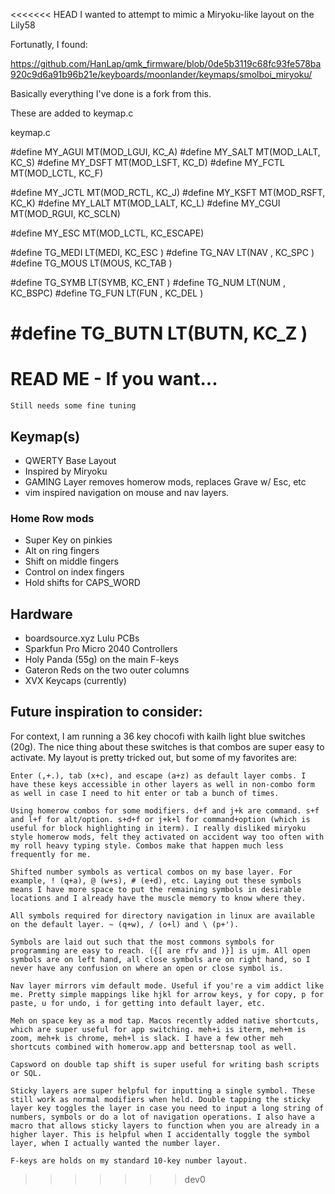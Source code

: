 <<<<<<< HEAD
I wanted to attempt to mimic a Miryoku-like layout on the Lily58

Fortunatly, I found: 

https://github.com/HanLap/qmk_firmware/blob/0de5b3119c68fc93fe578ba920c9d6a91b96b21e/keyboards/moonlander/keymaps/smolboi_miryoku/

Basically everything I've done is a fork from this.

These are added to keymap.c


keymap.c   

#define MY_AGUI MT(MOD_LGUI, KC_A)
#define MY_SALT MT(MOD_LALT, KC_S)
#define MY_DSFT MT(MOD_LSFT, KC_D)
#define MY_FCTL MT(MOD_LCTL, KC_F)

#define MY_JCTL MT(MOD_RCTL, KC_J)
#define MY_KSFT MT(MOD_RSFT, KC_K)
#define MY_LALT MT(MOD_LALT, KC_L)
#define MY_CGUI MT(MOD_RGUI, KC_SCLN)

#define MY_ESC MT(MOD_LCTL, KC_ESCAPE)

#define TG_MEDI LT(MEDI, KC_ESC )
#define TG_NAV  LT(NAV , KC_SPC )
#define TG_MOUS LT(MOUS, KC_TAB )

#define TG_SYMB LT(SYMB, KC_ENT )
#define TG_NUM  LT(NUM , KC_BSPC)
#define TG_FUN  LT(FUN , KC_DEL )

#define TG_BUTN LT(BUTN, KC_Z   )
=======
# READ ME - If you want...

    Still needs some fine tuning

## Keymap(s)
* QWERTY Base Layout
* Inspired by Miryoku
* GAMING Layer removes homerow mods, replaces Grave w/ Esc, etc
* vim inspired navigation on mouse and nav layers.


### Home Row mods
* Super Key on pinkies
* Alt on ring fingers
* Shift on middle fingers
* Control on index fingers
* Hold shifts for CAPS_WORD

## Hardware
* boardsource.xyz Lulu PCBs
* Sparkfun Pro Micro 2040 Controllers
* Holy Panda (55g) on the main F-keys
* Gateron Reds on the two outer columns
* XVX Keycaps (currently)





## Future inspiration to consider:


For context, I am running a 36 key chocofi with kailh light blue switches (20g). The nice thing about these switches is that combos are super easy to activate. My layout is pretty tricked out, but some of my favorites are:

    Enter (,+.), tab (x+c), and escape (a+z) as default layer combs. I have these keys accessible in other layers as well in non-combo form as well in case I need to hit enter or tab a bunch of times.

    Using homerow combos for some modifiers. d+f and j+k are command. s+f and l+f for alt/option. s+d+f or j+k+l for command+option (which is useful for block highlighting in iterm). I really disliked miryoku style homerow mods, felt they activated on accident way too often with my roll heavy typing style. Combos make that happen much less frequently for me.

    Shifted number symbols as vertical combos on my base layer. For example, ! (q+a), @ (w+s), # (e+d), etc. Laying out these symbols means I have more space to put the remaining symbols in desirable locations and I already have the muscle memory to know where they.

    All symbols required for directory navigation in linux are available on the default layer. ~ (q+w), / (o+l) and \ (p+').

    Symbols are laid out such that the most commons symbols for programming are easy to reach. ({[ are rfv and )}] is ujm. All open symbols are on left hand, all close symbols are on right hand, so I never have any confusion on where an open or close symbol is.

    Nav layer mirrors vim default mode. Useful if you're a vim addict like me. Pretty simple mappings like hjkl for arrow keys, y for copy, p for paste, u for undo, i for getting into default layer, etc.

    Meh on space key as a mod tap. Macos recently added native shortcuts, which are super useful for app switching. meh+i is iterm, meh+m is zoom, meh+k is chrome, meh+l is slack. I have a few other meh shortcuts combined with homerow.app and bettersnap tool as well.

    Capsword on double tap shift is super useful for writing bash scripts or SQL.

    Sticky layers are super helpful for inputting a single symbol. These still work as normal modifiers when held. Double tapping the sticky layer key toggles the layer in case you need to input a long string of numbers, symbols or do a lot of navigation operations. I also have a macro that allows sticky layers to function when you are already in a higher layer. This is helpful when I accidentally toggle the symbol layer, when I actually wanted the number layer.

    F-keys are holds on my standard 10-key number layout.

>>>>>>> dev0
